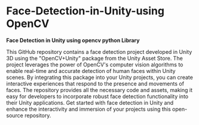 # Face-Detection-in-Unity-using OpenCV
**Face Detection in Unity using opencv python Library**

This GitHub repository contains a face detection project developed in Unity 3D using the "OpenCV+Unity" package from the Unity Asset Store. The project leverages the power of OpenCV's computer vision algorithms to enable real-time and accurate detection of human faces within Unity scenes. By integrating this package into your Unity projects, you can create interactive experiences that respond to the presence and movements of faces. The repository provides all the necessary code and assets, making it easy for developers to incorporate robust face detection functionality into their Unity applications. Get started with face detection in Unity and enhance the interactivity and immersion of your projects using this open-source repository.
